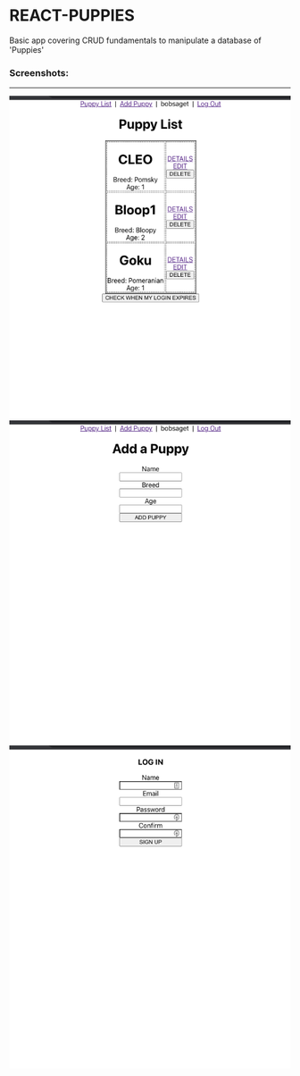 # REACT-PUPPIES

Basic app covering CRUD fundamentals to manipulate a database of 'Puppies'

### Screenshots:
---
![pic1](/screenshots/1.png)
![pic2](/screenshots/2.png)
![pic3](/screenshots/3.png)
